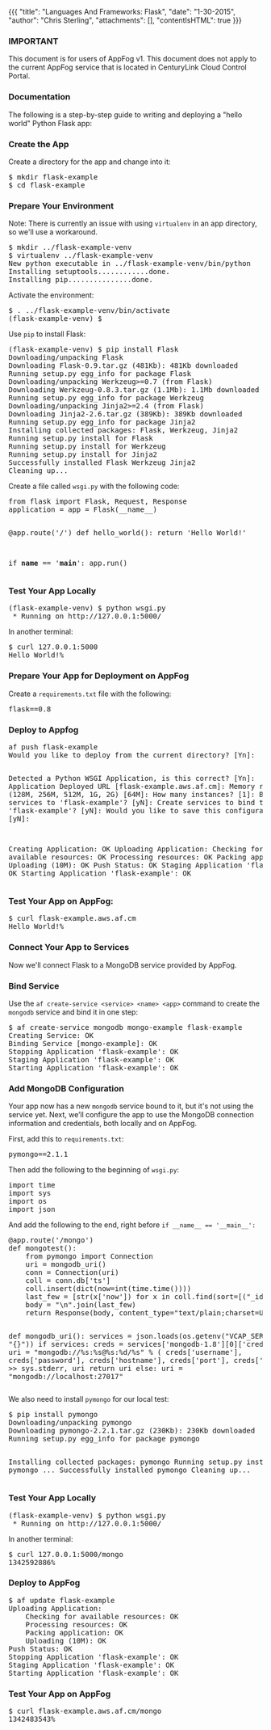 {{{
  "title": "Languages And Frameworks: Flask",
  "date": "1-30-2015",
  "author": "Chris Sterling",
  "attachments": [],
  "contentIsHTML": true
}}}

### IMPORTANT

This document is for users of AppFog v1. This document does not apply to the current AppFog service that is located in CenturyLink Cloud Control Portal.

### Documentation

<p>The following is a step-by-step guide to writing and deploying a "hello world" Python Flask app:</p>
<h3>Create the App</h3>
<p>Create a directory for the app and change into it:</p>
<pre>$ mkdir flask-example
$ cd flask-example
</pre>
<h3>Prepare Your Environment</h3>
<p><!--- Create a <code>virtualenv</code> environment:</p>

<pre>$ virtualenv venv
New python executable in venv/bin/python
Installing setuptools............done.
Installing pip...............done.
</pre>

<p>---></p>
<p>Note: There is currently an issue with using <code>virtualenv</code> in an app directory, so we'll use a workaround.</p>
<pre>$ mkdir ../flask-example-venv
$ virtualenv ../flask-example-venv
New python executable in ../flask-example-venv/bin/python
Installing setuptools............done.
Installing pip...............done.
</pre>
<p>Activate the environment:</p>
<pre>$ . ../flask-example-venv/bin/activate
(flask-example-venv) $
</pre>
<p>Use <code>pip</code> to install Flask:</p>
<pre>(flask-example-venv) $ pip install Flask
Downloading/unpacking Flask
Downloading Flask-0.9.tar.gz (481Kb): 481Kb downloaded
Running setup.py egg_info for package Flask
Downloading/unpacking Werkzeug&gt;=0.7 (from Flask)
Downloading Werkzeug-0.8.3.tar.gz (1.1Mb): 1.1Mb downloaded
Running setup.py egg_info for package Werkzeug
Downloading/unpacking Jinja2&gt;=2.4 (from Flask)
Downloading Jinja2-2.6.tar.gz (389Kb): 389Kb downloaded
Running setup.py egg_info for package Jinja2
Installing collected packages: Flask, Werkzeug, Jinja2
Running setup.py install for Flask
Running setup.py install for Werkzeug
Running setup.py install for Jinja2
Successfully installed Flask Werkzeug Jinja2
Cleaning up...
</pre>
<p>Create a file called <code>wsgi.py</code> with the following code:</p>
<pre>from flask import Flask, Request, Response
application = app = Flask(__name__)

@app.route('/')
def hello_world():
    return 'Hello World!'

if __name__ == '__main__':
    app.run()
</pre>
<h3>Test Your App Locally</h3>
<pre>(flask-example-venv) $ python wsgi.py
 * Running on http://127.0.0.1:5000/
</pre>
<p>In another terminal:</p>
<pre>$ curl 127.0.0.1:5000
Hello World!%
</pre>
<h3>Prepare Your App for Deployment on AppFog</h3>
<p>Create a <code>requirements.txt</code> file with the following:</p>
<pre>flask==0.8
</pre>
<h3>Deploy to Appfog</h3>
<pre>af push flask-example
Would you like to deploy from the current directory? [Yn]:

Detected a Python WSGI Application, is this correct? [Yn]:
Application Deployed URL [flask-example.aws.af.cm]:
Memory reservation (128M, 256M, 512M, 1G, 2G) [64M]:
How many instances? [1]:
Bind existing services to 'flask-example'? [yN]:
Create services to bind to 'flask-example'? [yN]:
Would you like to save this configuration? [yN]:

Creating Application: OK
Uploading Application:
    Checking for available resources: OK
    Processing resources: OK
    Packing application: OK
    Uploading (10M): OK
Push Status: OK
Staging Application 'flask-example': OK
Starting Application 'flask-example': OK
</pre>
<h3>Test Your App on AppFog:</h3>
<pre>$ curl flask-example.aws.af.cm
Hello World!%
</pre>
<h3>Connect Your App to Services</h3>
<p>Now we'll connect Flask to a MongoDB service provided by AppFog.</p>
<h3>Bind Service</h3>
<p>Use the <code>af create-service &lt;service&gt; &lt;name&gt; &lt;app&gt;</code> command to create the <code>mongodb</code> service and bind it in one step:</p>
<pre>$ af create-service mongodb mongo-example flask-example
Creating Service: OK
Binding Service [mongo-example]: OK
Stopping Application 'flask-example': OK
Staging Application 'flask-example': OK
Starting Application 'flask-example': OK
</pre>
<h3>Add MongoDB Configuration</h3>
<p>Your app now has a new <code>mongodb</code> service bound to it, but it's not using the service yet. Next, we’ll configure the app to use the MongoDB connection information and credentials, both locally and on AppFog.</p>
<p>First, add this to <code>requirements.txt</code>:</p>
<pre>pymongo==2.1.1
</pre>
<p>Then add the following to the beginning of <code>wsgi.py</code>:</p>
<pre>import time
import sys
import os
import json
</pre>
<p>And add the following to the end, right before <code>if __name__ == '__main__':</code></p>
<pre>@app.route('/mongo')
def mongotest():
    from pymongo import Connection
    uri = mongodb_uri()
    conn = Connection(uri)
    coll = conn.db['ts']
    coll.insert(dict(now=int(time.time())))
    last_few = [str(x['now']) for x in coll.find(sort=[("_id", -1)], limit=10)]
    body = "\n".join(last_few)
    return Response(body, content_type="text/plain;charset=UTF-8")

def mongodb_uri():
    services = json.loads(os.getenv("VCAP_SERVICES", "{}"))
    if services:
        creds = services['mongodb-1.8'][0]['credentials']
        uri = "mongodb://%s:%s@%s:%d/%s" % (
            creds['username'],
            creds['password'],
            creds['hostname'],
            creds['port'],
            creds['db'])
        print &gt;&gt; sys.stderr, uri
        return uri
    else:
        uri = "mongodb://localhost:27017"
</pre>
<p>We also need to install <code>pymongo</code> for our local test:</p>
<pre>$ pip install pymongo
Downloading/unpacking pymongo
Downloading pymongo-2.2.1.tar.gz (230Kb): 230Kb downloaded
Running setup.py egg_info for package pymongo

Installing collected packages: pymongo
Running setup.py install for pymongo
...
Successfully installed pymongo
Cleaning up...
</pre>
<h3>Test Your App Locally</h3>
<pre>(flask-example-venv) $ python wsgi.py
 * Running on http://127.0.0.1:5000/
</pre>
<p>In another terminal:</p>
<pre>$ curl 127.0.0.1:5000/mongo
1342592886%
</pre>
<h3>Deploy to AppFog</h3>
<pre>$ af update flask-example
Uploading Application:
    Checking for available resources: OK
    Processing resources: OK
    Packing application: OK
    Uploading (10M): OK
Push Status: OK
Stopping Application 'flask-example': OK
Staging Application 'flask-example': OK
Starting Application 'flask-example': OK
</pre>
<h3>Test Your App on AppFog</h3>
<pre>$ curl flask-example.aws.af.cm/mongo
1342483543%
</pre>
